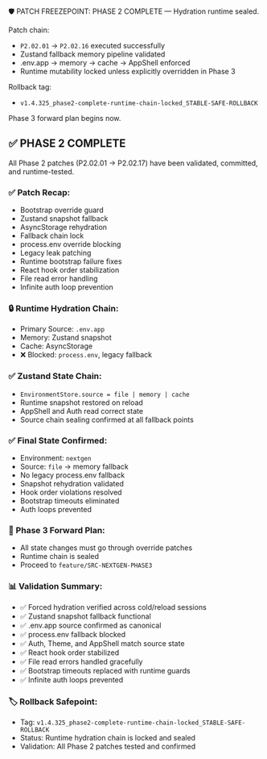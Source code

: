 🛡️ PATCH FREEZEPOINT: PHASE 2 COMPLETE — Hydration runtime sealed.

Patch chain:
- `P2.02.01` → `P2.02.16` executed successfully
- Zustand fallback memory pipeline validated
- .env.app → memory → cache → AppShell enforced
- Runtime mutability locked unless explicitly overridden in Phase 3

Rollback tag:
- `v1.4.325_phase2-complete-runtime-chain-locked_STABLE-SAFE-ROLLBACK`

Phase 3 forward plan begins now.

## ✅ PHASE 2 COMPLETE

All Phase 2 patches (P2.02.01 → P2.02.17) have been validated, committed, and runtime-tested.

### ✅ Patch Recap:
- Bootstrap override guard
- Zustand snapshot fallback
- AsyncStorage rehydration
- Fallback chain lock
- process.env override blocking
- Legacy leak patching
- Runtime bootstrap failure fixes
- React hook order stabilization
- File read error handling
- Infinite auth loop prevention

### 🔒 Runtime Hydration Chain:
- Primary Source: `.env.app`
- Memory: Zustand snapshot
- Cache: AsyncStorage
- ❌ Blocked: `process.env`, legacy fallback

### ✅ Zustand State Chain:
- `EnvironmentStore.source = file | memory | cache`
- Runtime snapshot restored on reload
- AppShell and Auth read correct state
- Source chain sealing confirmed at all fallback points

### ✅ Final State Confirmed:
- Environment: `nextgen`
- Source: `file` → memory fallback
- No legacy process.env fallback
- Snapshot rehydration validated
- Hook order violations resolved
- Bootstrap timeouts eliminated
- Auth loops prevented

### 🔄 Phase 3 Forward Plan:
- All state changes must go through override patches
- Runtime chain is sealed
- Proceed to `feature/SRC-NEXTGEN-PHASE3`

### 📊 Validation Summary:
- ✅ Forced hydration verified across cold/reload sessions
- ✅ Zustand snapshot fallback functional
- ✅ .env.app source confirmed as canonical
- ✅ process.env fallback blocked
- ✅ Auth, Theme, and AppShell match source state
- ✅ React hook order stabilized
- ✅ File read errors handled gracefully
- ✅ Bootstrap timeouts replaced with runtime guards
- ✅ Infinite auth loops prevented

### 🏷️ Rollback Safepoint:
- Tag: `v1.4.325_phase2-complete-runtime-chain-locked_STABLE-SAFE-ROLLBACK`
- Status: Runtime hydration chain is locked and sealed
- Validation: All Phase 2 patches tested and confirmed 
